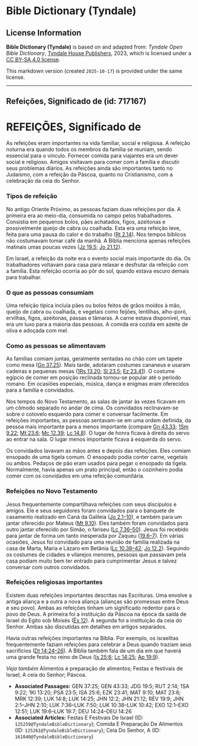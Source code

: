 # Bible Dictionary (Tyndale)

## License Information

**Bible Dictionary (Tyndale)** is based on and adapted from: _Tyndale Open Bible Dictionary_, [Tyndale House Publishers](https://tyndaleopenresources.com/), 2023, which is licensed under a [CC BY-SA 4.0 license](https://creativecommons.org/licenses/by-sa/4.0/legalcode.en).

This markdown version (created `2025-10-17`) is provided under the same license.



--------------------------------

## Refeições, Significado de (id: 717167)

REFEIÇÕES, Significado de
=========================

As refeições eram importantes na vida familiar, social e religiosa. A refeição noturna era quando todos os membros da família se reuniam, sendo essencial para o vínculo. Fornecer comida para viajantes era um dever social e religioso. Amigos visitavam para comer com a família e discutir seus problemas diários. As refeições ainda são importantes tanto no Judaísmo, com a refeição da Páscoa, quanto no Cristianismo, com a celebração da ceia do Senhor.

### Tipos de refeição

No antigo Oriente Próximo, as pessoas faziam duas refeições por dia. A primeira era ao meio\-dia, consumida no campo pelos trabalhadores. Consistia em pequenos bolos, pães achatados, figos, azeitonas e possivelmente queijo de cabra ou coalhada. Esta era uma refeição leve, feita para uma pausa do calor e do trabalho ([Rt 2\.14](https://ref.ly/Ruth2:14)). Nos tempos bíblicos não costumavam tomar café da manhã. A Bíblia menciona apenas refeições matinais umas poucas vezes ([Jz 19\.5](https://ref.ly/Judg19:5); [Jo 21\.12](https://ref.ly/John21:12)).

Em Israel, a refeição da noite era o evento social mais importante do dia. Os trabalhadores voltavam para casa para relaxar e desfrutar da refeição com a família. Esta refeição ocorria ao pôr do sol, quando estava escuro demais para trabalhar.

### O que as pessoas consumiam

Uma refeição típica incluía pães ou bolos feitos de grãos moídos à mão, queijo de cabra ou coalhada, e vegetais como feijões, lentilhas, alho\-poró, ervilhas, figos, azeitonas, passas e tâmaras. A carne estava disponível, mas era um luxo para a maioria das pessoas. A comida era cozida em azeite de oliva e adoçada com mel.

### Como as pessoas se alimentavam

As famílias comiam juntas, geralmente sentadas no chão com um tapete como mesa ([Gn 37\.25](https://ref.ly/Gen37:25)). Mais tarde, adotaram costumes cananeus e usaram cadeiras e pequenas mesas ([1Rs 13\.20](https://ref.ly/1Kgs13:20); [Sl 23\.5](https://ref.ly/Ps23:5); [Ez 23\.41](https://ref.ly/Ezek23:41)). O costume egípcio de comer em posição reclinada tornou\-se popular até o período romano. Em ocasiões especiais, música, dança e enigmas eram oferecidos para a família e convidados.

Nos tempos do Novo Testamento, as salas de jantar às vezes ficavam em um cômodo separado no andar de cima. Os convidados reclinavam\-se sobre o cotovelo esquerdo para comer e conversar facilmente. Em refeições importantes, as pessoas sentavam\-se em uma ordem definida, da pessoa mais importante para a menos importante (compare [Gn 43\.33](https://ref.ly/Gen43:33); [1Sm 9\.22](https://ref.ly/1Sam9:22); [Mt 23\.6](https://ref.ly/Matt23:6); [Mc 12\.39](https://ref.ly/Mark12:39); [Lc 14\.8](https://ref.ly/Luke14:8)). O lugar de honra ficava à direita do servo ao entrar na sala. O lugar menos importante ficava à esquerda do servo.

Os convidados lavavam as mãos antes e depois das refeições. Eles comiam ensopado de uma tigela comum. O ensopado podia conter carne, vegetais ou ambos. Pedaços de pão eram usados para pegar o ensopado da tigela. Normalmente, havia apenas um prato principal, então o cozinheiro podia comer com os convidados em uma refeição comunitária.

### Refeições no Novo Testamento

Jesus frequentemente compartilhava refeições com seus discípulos e amigos. Ele e seus seguidores foram convidados para o banquete de casamento realizado em Caná da Galileia ([Jo 2\.1–10](https://ref.ly/John2:1-John2:10)), e também para um jantar oferecido por Mateus ([Mt 9\.10](https://ref.ly/Matt9:10)). Eles também foram convidados para outro jantar oferecido por Simão, o fariseu ([Lc 7\.36–50](https://ref.ly/Luke7:36-Luke7:50)). Jesus foi recebido para jantar de forma um tanto inesperada por Zaqueu ([19\.6–7](https://ref.ly/Luke19:6-Luke19:7)). Em várias ocasiões, Jesus foi convidado para uma reunião de família realizada na casa de Marta, Maria e Lázaro em Betânia ([Lc 10\.38–42](https://ref.ly/Luke10:38-Luke10:42); [Jo 12\.2](https://ref.ly/John12:2)). Seguindo os costumes de cidades e vilarejos menores, pessoas que passavam pela casa podiam muito bem ter entrado para cumprimentar Jesus e talvez conversar com outros convidados.

### Refeições religiosas importantes

Existem duas refeições importantes descritas nas Escrituras. Uma envolve a antiga aliança e a outra a nova aliança (alianças são promessas entre Deus e seu povo). Ambas as refeições tinham um significado redentor para o povo de Deus. A primeira foi a instituição da Páscoa na época da saída de Israel do Egito sob Moisés ([Êx 12](https://ref.ly/Exod12:1-Exod12:51)). A segunda foi a instituição da ceia do Senhor. Ambas são discutidas em detalhes em artigos separados.

Havia outras refeições importantes na Bíblia. Por exemplo, os israelitas frequentemente faziam refeições para celebrar a Deus quando traziam seus sacrifícios ([Dt 14:24–26](https://ref.ly/Deut14:24-Deut14:26)). A Bíblia também fala de um dia em que haverá uma grande festa no reino de Deus ([Is 25:6](https://ref.ly/Isa25:6); [Lc 14:25](https://ref.ly/Luke14:25); [Ap 19:9](https://ref.ly/Rev19:9)).

*Veja também* Alimentos e preparação de alimentos; Festas e festivais de Israel; A ceia do Senhor; Páscoa.

* **Associated Passages:** GEN 37:25; GEN 43:33; JDG 19:5; RUT 2:14; 1SA 9:22; 1KI 13:20; PSA 23:5; ISA 25:6; EZK 23:41; MAT 9:10; MAT 23:6; MRK 12:39; LUK 14:8; LUK 14:25; JHN 12:2; JHN 21:12; REV 19:9; JHN 2:1–JHN 2:10; LUK 7:36–LUK 7:50; LUK 10:38–LUK 10:42; EXO 12:1–EXO 12:51; LUK 19:6–LUK 19:7; DEU 14:24–DEU 14:26
* **Associated Articles:** Festas E Festivais De Israel (ID: `125259@TyndaleBibleDictionary`); Comida E Preparação De Alimentos (ID: `125261@TyndaleBibleDictionary`); Ceia Do Senhor, A (ID: `161840@TyndaleBibleDictionary`)

